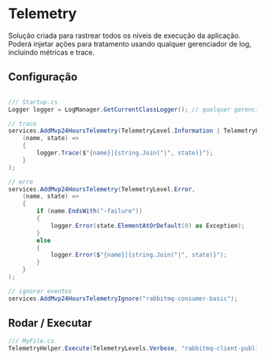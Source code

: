 # Telemetry
Solução criada para rastrear todos os níveis de execução da aplicação. Poderá injetar ações para tratamento usando qualquer gerenciador de log, incluindo métricas e trace.

## Configuração
```csharp

/// Startup.cs
Logger logger = LogManager.GetCurrentClassLogger(); // qualquer gerenciador de log

// trace
services.AddMvp24HoursTelemetry(TelemetryLevel.Information | TelemetryLevel.Verbose,
    (name, state) =>
    {
        logger.Trace($"{name}|{string.Join("|", state)}");
    }
);

// erro
services.AddMvp24HoursTelemetry(TelemetryLevel.Error,
    (name, state) =>
    {
        if (name.EndsWith("-failure"))
        {
            logger.Error(state.ElementAtOrDefault(0) as Exception);
        }
        else
        {
            logger.Error($"{name}|{string.Join("|", state)}");
        }
    }
);

// ignorar eventos
services.AddMvp24HoursTelemetryIgnore("rabbitmq-consumer-basic");

```

## Rodar / Executar
```csharp
/// MyFile.cs
TelemetryHelper.Execute(TelemetryLevels.Verbose, "rabbitmq-client-publish-start", $"token:{tokenDefault}");

```